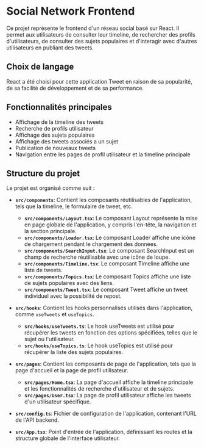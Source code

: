 # Social Network Frontend

Ce projet représente le frontend d'un réseau social basé sur React. Il permet aux utilisateurs de consulter leur timeline, de rechercher des profils d'utilisateurs, de consulter des sujets populaires et d'interagir avec d'autres utilisateurs en publiant des tweets.


## Choix de langage

React a été choisi pour cette application Tweet en raison de sa popularité, de sa facilité de développement et de sa performance. 

## Fonctionnalités principales

- Affichage de la timeline des tweets
- Recherche de profils utilisateur
- Affichage des sujets populaires
- Affichage des tweets associés a un sujet
- Publication de nouveaux tweets
- Navigation entre les pages de profil utilisateur et la timeline principale

## Structure du projet

Le projet est organisé comme suit :

- **`src/components`**: Contient les composants réutilisables de l'application, tels que la timeline, le formulaire de tweet, etc.
  - **`src/components/Layout.tsx`**: Le composant Layout représente la mise en page globale de l'application, y compris l'en-tête, la navigation et la section principale.
  - **`src/components/Loader.tsx`**: Le composant Loader affiche une icône de chargement pendant le chargement des données.
  - **`src/components/SearchInput.tsx`**: Le composant SearchInput est un champ de recherche réutilisable avec une icône de loupe.
  - **`src/components/Timeline.tsx`**: Le composant Timeline affiche une liste de tweets.
  - **`src/components/Topics.tsx`**: Le composant Topics affiche une liste de sujets populaires avec des liens.
  - **`src/components/Tweet.tsx`**: Le composant Tweet affiche un tweet individuel avec la possibilité de repost.

- **`src/hooks`**: Contient les hooks personnalisés utilisés dans l'application, comme `useTweets` et `useTopics`.
  - **`src/hooks/useTweets.ts`**: Le hook useTweets est utilisé pour récupérer les tweets en fonction des options spécifiées, telles que le sujet ou l'utilisateur.
  - **`src/hooks/useTopics.ts`**: Le hook useTopics est utilisé pour récupérer la liste des sujets populaires.

- **`src/pages`**: Contient les composants de page de l'application, tels que la page d'accueil et la page de profil utilisateur.
  - **`src/pages/Home.tsx`**: La page d'accueil affiche la timeline principale et les fonctionnalités de recherche d'utilisateur et de sujets.
  - **`src/pages/User.tsx`**: La page de profil utilisateur affiche les tweets d'un utilisateur spécifique.

- **`src/config.ts`**: Fichier de configuration de l'application, contenant l'URL de l'API backend.
- **`src/App.tsx`**: Point d'entrée de l'application, définissant les routes et la structure globale de l'interface utilisateur.
